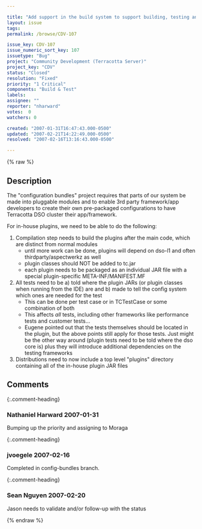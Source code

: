 ```yaml
---

title: "Add support in the build system to support building, testing and packaging of in-house plugins"
layout: issue
tags: 
permalink: /browse/CDV-107

issue_key: CDV-107
issue_numeric_sort_key: 107
issuetype: "Bug"
project: "Community Development (Terracotta Server)"
project_key: "CDV"
status: "Closed"
resolution: "Fixed"
priority: "1 Critical"
components: "Build & Test"
labels: 
assignee: ""
reporter: "nharward"
votes:  0
watchers: 0

created: "2007-01-31T16:47:43.000-0500"
updated: "2007-02-21T14:22:49.000-0500"
resolved: "2007-02-16T13:16:43.000-0500"

---
```




{% raw %}



## Description

<div markdown="1" class="description">

The "configuration bundles" project requires that parts of our system be made into pluggable modules and to enable 3rd party framework/app developers to create their own pre-packaged configurations to have Terracotta DSO cluster their app/framework.

For in-house plugins, we need to be able to do the following:

1. Compilation step needs to build the plugins after the main code, which are distinct from normal modules
    * until more work can be done, plugins will depend on dso-l1 and often thirdparty/aspectwerkz as well
    * plugin classes should NOT be added to tc.jar
    * each plugin needs to be packaged as an individual JAR file with a special plugin-specific META-INF/MANIFEST.MF
2. All tests need to be 
  a) told where the plugin JARs (or plugin classes when running from the IDE) are and 
  b) made to tell the config system which ones are needed for the test
    * This can be done per test case or in TCTestCase or some combination of both
    * This affects _all_ tests, including other frameworks like performance tests and customer tests...
    * Eugene pointed out that the tests themselves should be located in the plugin, but the above points still apply for those tests. Just might be the other way around (plugin tests need to be told where the dso core is) plus they will introduce additional dependencies on the testing frameworks
3. Distributions need to now include a top level "plugins" directory containing all of the in-house plugin JAR files

</div>

## Comments


{:.comment-heading}
### **Nathaniel Harward** <span class="date">2007-01-31</span>

<div markdown="1" class="comment">

Bumping up the priority and assigning to Moraga

</div>


{:.comment-heading}
### **jvoegele** <span class="date">2007-02-16</span>

<div markdown="1" class="comment">

Completed in config-bundles branch.

</div>


{:.comment-heading}
### **Sean Nguyen** <span class="date">2007-02-20</span>

<div markdown="1" class="comment">

Jason needs to validate and/or follow-up with the status

</div>



{% endraw %}
